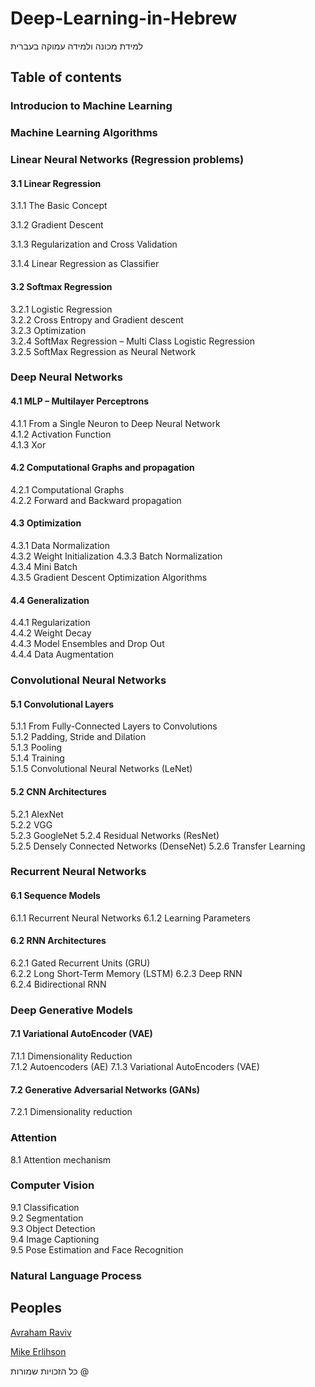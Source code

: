 # Deep-Learning-in-Hebrew
למידת מכונה ולמידה עמוקה בעברית


## Table of contents

### Introducion to Machine Learning

### Machine Learning Algorithms

### Linear Neural Networks (Regression problems)

#### 3.1	Linear Regression
3.1.1 The Basic Concept

3.1.2 Gradient Descent	

3.1.3 Regularization and Cross Validation	

3.1.4 Linear Regression as Classifier	

#### 3.2	Softmax Regression	
3.2.1 Logistic Regression	
3.2.2 Cross Entropy and Gradient descent	
3.2.3 Optimization	
3.2.4 SoftMax Regression – Multi Class Logistic Regression	
3.2.5 SoftMax Regression as Neural Network	

### Deep Neural Networks	
#### 4.1	MLP – Multilayer Perceptrons	
4.1.1 From a Single Neuron to Deep Neural Network	
4.1.2 Activation Function	
4.1.3 Xor	
#### 4.2	Computational Graphs and propagation	
4.2.1 Computational Graphs	
4.2.2 Forward and Backward propagation	
#### 4.3	Optimization	
4.3.1 Data Normalization	
4.3.2 Weight Initialization	
4.3.3 Batch Normalization	
4.3.4 Mini Batch	
4.3.5 Gradient Descent Optimization Algorithms	
#### 4.4	Generalization	
4.4.1 Regularization	
4.4.2 Weight Decay	
4.4.3 Model Ensembles and Drop Out	
4.4.4 Data Augmentation	

### Convolutional Neural Networks	
#### 5.1	Convolutional Layers	
5.1.1 From Fully-Connected Layers to Convolutions	
5.1.2 Padding, Stride and Dilation	
5.1.3 Pooling	
5.1.4 Training	
5.1.5 Convolutional Neural Networks (LeNet)	
#### 5.2	CNN Architectures	
5.2.1 AlexNet	
5.2.2 VGG	
5.2.3 GoogleNet	
5.2.4 Residual Networks (ResNet)	
5.2.5 Densely Connected Networks (DenseNet)	
5.2.6 Transfer Learning	

### Recurrent Neural Networks	
#### 6.1	Sequence Models	
6.1.1 Recurrent Neural Networks	
6.1.2 Learning Parameters	
#### 6.2 RNN Architectures	
6.2.1 Gated Recurrent Units (GRU)	
6.2.2 Long Short-Term Memory (LSTM)	
6.2.3 Deep RNN	
6.2.4 Bidirectional RNN	

### Deep Generative Models	
#### 7.1 Variational AutoEncoder (VAE)	
7.1.1 Dimensionality Reduction	
7.1.2 Autoencoders (AE)	
7.1.3 Variational AutoEncoders (VAE)	
#### 7.2 Generative Adversarial Networks (GANs)	
7.2.1 Dimensionality reduction	

### Attention	
8.1 Attention mechanism

### Computer Vision	
9.1	Classification	
9.2	Segmentation	
9.3	Object Detection	
9.4	Image Captioning	
9.5	Pose Estimation and Face Recognition	

### Natural Language Process	


## Peoples

[Avraham Raviv](https://www.linkedin.com/in/avraham-raviv-47b3b5158/)

[Mike Erlihson](https://www.linkedin.com/in/michael-mike-erlihson-8208616/)








כל הזכויות שמורות @
